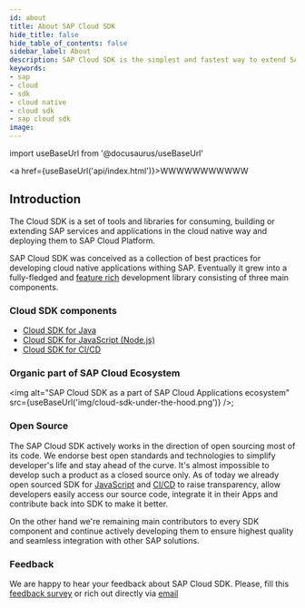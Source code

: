 ```yaml
---
id: about
title: About SAP Cloud SDK
hide_title: false
hide_table_of_contents: false
sidebar_label: About
description: SAP Cloud SDK is the simplest and fastest way to extend SAP services and applications in the cloud.
keywords:
- sap
- cloud
- sdk
- cloud native
- cloud sdk
- sap cloud sdk
image:
---
```

import useBaseUrl from '@docusaurus/useBaseUrl'

<a href={useBaseUrl('api/index.html')}>WWWWWWWWWWW</a>

## Introduction ##
The Cloud SDK is a set of tools and libraries for consuming, building or extending SAP services and applications in the
cloud native way and deploying them to SAP Cloud Platform.

SAP Cloud SDK was conceived as a collection of best practices for developing cloud native applications withing SAP. Eventually
it grew into a fully-fledged and [feature rich](key-features ) development library consisting of three main components.

### Cloud SDK components ###

- [Cloud SDK for Java](../java/introduction )
- [Cloud SDK for JavaScript (Node.js)](../js/introduction )
- [Cloud SDK for CI/CD](https://sap.github.io/jenkins-library/ )

### Organic part of SAP Cloud Ecosystem ###
<img alt="SAP Cloud SDK as a part of SAP Cloud Applications ecosystem" src={useBaseUrl('img/cloud-sdk-under-the-hood.png')} />;

### Open Source ###
The SAP Cloud SDK actively works in the direction of open sourcing most of its code. We endorse best open standards and
technologies to simplify developer's life and stay ahead of the curve. It's almost impossible to develop such a product
as a closed source only. As of today we already open sourced SDK for [JavaScript](https://github.com/SAP/cloud-sdk ) and
[CI/CD](https://sap.github.io/jenkins-library/ )  to raise transparency, allow developers easily access our source code,
integrate it in their Apps and contribute back into SDK to make it better.

On the other hand we're remaining main contributors to every SDK component and continue actively developing them to
ensure highest quality and seamless integration with other SAP solutions.

### Feedback ###
We are happy to hear your feedback about SAP Cloud SDK. Please, fill this [feedback survey](URL ) or rich out directly
via [email](URL )
